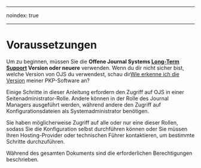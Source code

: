 - - -
noindex: true
- - -
# Voraussetzungen

Um zu beginnen, müssen Sie die **Offene Journal Systems [ Long-Term Support](https://pkp.sfu.ca/software/ojs/download/) Version oder neuere** verwenden. Wenn du dir nicht sicher bist, welche Version von OJS du verwendest, schau dir[Wie erkenne ich die Version](https://forum.pkp.sfu.ca/t/how-do-i-determine-my-pkp-softwares-version/28534/2) meiner PKP-Software an?

Einige Schritte in dieser Anleitung erfordern den Zugriff auf OJS in einer Seitenadministrator-Rolle. Andere können in der Rolle des Journal Managers ausgeführt werden, während andere den Zugriff auf Konfigurationsdateien als Systemadministrator benötigen.

Sie haben möglicherweise Zugriff auf alle oder nur eine dieser Rollen, sodass Sie die Konfiguration selbst durchführen können oder Sie müssen Ihren Hosting-Provider oder technischen Führer kontaktieren, um bestimmte Schritte durchzuführen.

Während des gesamten Dokuments sind die erforderlichen Berechtigungen beschrieben.  

